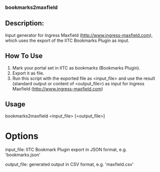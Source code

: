 ### bookmarks2maxfield

## Description:

Input generator for Ingress Maxfield (http://www.ingress-maxfield.com), which
uses the export of the IITC Bookmarks Plugin as input.

## How To Use

1. Mark your portal set in IITC as bookmarks (Bookmarks Plugin).
2. Export it as file.
3. Run this script with the exported file as <input_file> and use the result
(standard output or content of <output_file>) as input for Ingress Maxfield
(http://www.ingress-maxfield.com)

## Usage

   bookmarks2maxfield <input_file> [<output_file>]

# Options

  input_file:
    IITC Bookmark Plugin export in JSON format, e.g. 'bookmarks.json'

  output_file:
    generated output in CSV format, e.g. 'maxfield.csv'
